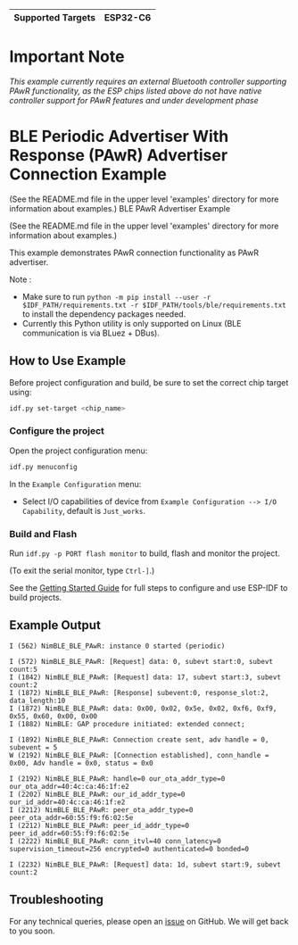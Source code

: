 | Supported Targets | ESP32-C6 |
| ----------------- | -------- |

# Important Note
*This example currently requires an external Bluetooth controller supporting PAwR functionality, as the ESP chips listed above do not have native controller support for PAwR features and under development phase*

# BLE Periodic Advertiser With Response (PAwR) Advertiser Connection Example

(See the README.md file in the upper level 'examples' directory for more information about examples.)
 BLE PAwR Advertiser Example

(See the README.md file in the upper level 'examples' directory for more information about examples.)

This example demonstrates PAwR connection functionality as PAwR advertiser.

Note :

* Make sure to run `python -m pip install --user -r $IDF_PATH/requirements.txt -r $IDF_PATH/tools/ble/requirements.txt` to install the dependency packages needed.
* Currently this Python utility is only supported on Linux (BLE communication is via BLuez + DBus).

## How to Use Example

Before project configuration and build, be sure to set the correct chip target using:

```bash
idf.py set-target <chip_name>
```

### Configure the project

Open the project configuration menu:

```bash
idf.py menuconfig
```

In the `Example Configuration` menu:

* Select I/O capabilities of device from `Example Configuration --> I/O Capability`, default is `Just_works`.

### Build and Flash

Run `idf.py -p PORT flash monitor` to build, flash and monitor the project.

(To exit the serial monitor, type ``Ctrl-]``.)

See the [Getting Started Guide](https://idf.espressif.com/) for full steps to configure and use ESP-IDF to build projects.

## Example Output
```
I (562) NimBLE_BLE_PAwR: instance 0 started (periodic)

I (572) NimBLE_BLE_PAwR: [Request] data: 0, subevt start:0, subevt count:5
I (1842) NimBLE_BLE_PAwR: [Request] data: 17, subevt start:3, subevt count:2
I (1872) NimBLE_BLE_PAwR: [Response] subevent:0, response_slot:2, data_length:10
I (1872) NimBLE_BLE_PAwR: data: 0x00, 0x02, 0x5e, 0x02, 0xf6, 0xf9, 0x55, 0x60, 0x00, 0x00
I (1882) NimBLE: GAP procedure initiated: extended connect;

I (1892) NimBLE_BLE_PAwR: Connection create sent, adv handle = 0, subevent = 5
W (2192) NimBLE_BLE_PAwR: [Connection established], conn_handle = 0x00, Adv handle = 0x0, status = 0x0

I (2192) NimBLE_BLE_PAwR: handle=0 our_ota_addr_type=0 our_ota_addr=40:4c:ca:46:1f:e2 
I (2202) NimBLE_BLE_PAwR: our_id_addr_type=0 our_id_addr=40:4c:ca:46:1f:e2 
I (2212) NimBLE_BLE_PAwR: peer_ota_addr_type=0 peer_ota_addr=60:55:f9:f6:02:5e 
I (2212) NimBLE_BLE_PAwR: peer_id_addr_type=0 peer_id_addr=60:55:f9:f6:02:5e 
I (2222) NimBLE_BLE_PAwR: conn_itvl=40 conn_latency=0 supervision_timeout=256 encrypted=0 authenticated=0 bonded=0
 
I (2232) NimBLE_BLE_PAwR: [Request] data: 1d, subevt start:9, subevt count:2

```

## Troubleshooting

For any technical queries, please open an [issue](https://github.com/espressif/esp-idf/issues) on GitHub. We will get back to you soon.
